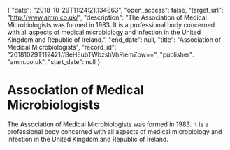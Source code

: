 {
  "date": "2018-10-29T11:24:21.134863", 
  "open_access": false, 
  "target_url": "http://www.amm.co.uk/", 
  "description": "The Association of Medical Microbiologists was formed in 1983. It is a professional body concerned with all aspects of medical microbiology and infection in the United Kingdom and Republic of Ireland.", 
  "end_date": null, 
  "title": "Association of Medical Microbiologists", 
  "record_id": "20181029T112421//BeHEubTWbzshVhRiemZbw==", 
  "publisher": "amm.co.uk", 
  "start_date": null
}

# Association of Medical Microbiologists

The Association of Medical Microbiologists was formed in 1983. It is a professional body concerned with all aspects of medical microbiology and infection in the United Kingdom and Republic of Ireland.